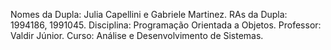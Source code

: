 Nomes da Dupla: Julia Capellini e Gabriele Martinez.
RAs da Dupla: 1994186, 1991045.
Disciplina: Programação Orientada a Objetos.
Professor: Valdir Júnior.
Curso: Análise e Desenvolvimento de Sistemas.
